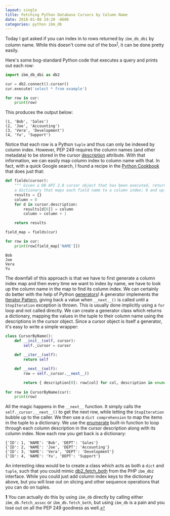 ```yaml
---
layout: single
title: Fetching Python Database Cursors by Column Name
date: 2018-01-08 19:29 -0600
categories: python ibm_db
---
```


Today I got asked if you can index in to rows returned by `ibm_db_dbi` by column name. While this doesn't come out of the box<sup id="a1">[1](#f1)</sup>, it can be done pretty easily.

Here's some bog-standard Python code that executes a query and prints out each row:

```python
import ibm_db_dbi as db2 

cur = db2.connect().cursor()
cur.execute('select * from example')

for row in cur:
    print(row)
```

This produces the output below:
```
(1, 'Bob', 'Sales')
(2, 'Joe', 'Accounting')
(3, 'Vera', 'Development')
(4, 'Yu', 'Support')
```

Notice that each row is a Python `tuple` and thus can only be indexed by column index. However, PEP 249 requires the column names (and other metadata) to be stored in the cursor [description](https://www.python.org/dev/peps/pep-0249/#description) attribute. With that information, we can easily map column index to column name with that. In fact, with a quick Google search, I found a recipe in the [Python Cookbook](https://www.safaribooksonline.com/library/view/python-cookbook/0596001673/ch08s09.html) that does just that:

```python
def fields(cursor):
    """ Given a DB API 2.0 cursor object that has been executed, returns
    a dictionary that maps each field name to a column index; 0 and up. """
    results = {}
    column = 0
    for d in cursor.description:
        results[d[0]] = column
        column = column + 1

    return results

field_map = fields(cur)

for row in cur:
    print(row[field_map['NAME']])
```

```
Bob
Joe
Vera
Yu
```

The downfall of this approach is that we have to first generate a column index map and then every time we want to index by name, we have to look up the column name in the map to find its column index. We can certainly do better with the help of Python [generators](https://wiki.python.org/moin/Generators)! A generator implements the [Iterator Pattern](https://en.wikipedia.org/wiki/Iterator_pattern), giving back a value when `__next__()` is called until a `StopIteration` exception is thrown. This is usually done implicitly using a `for` loop and not called directly. We can create a generator class which returns a dictionary, mapping the values in the tuple to their column name using the descriptions in the cursor object. Since a cursor object is itself a generator, it's easy to write a simple wrapper:

```python
class CursorByName():
    def __init__(self, cursor):
        self._cursor = cursor
    
    def __iter__(self):
        return self

    def __next__(self):
        row = self._cursor.__next__()

        return { description[0]: row[col] for col, description in enumerate(self._cursor.description) }
    
for row in CursorByName(cur):
    print(row)
```

All the magic happens in the `__next__` function. It simply calls the `self._cursor.__next__()` to get the next row, while letting the `StopIteration` bubble up to the caller. We then use a `dict comprehension` to map the items in the tuple to a dictionary. We use the [enumerate](https://docs.python.org/3/library/functions.html#enumerate) built-in function to loop through each column description in the cursor description along with its column index. Now each row you get back is a dictionary:

```
{'ID': 1, 'NAME': 'Bob', 'DEPT': 'Sales'}
{'ID': 2, 'NAME': 'Joe', 'DEPT': 'Accounting'}
{'ID': 3, 'NAME': 'Vera', 'DEPT': 'Development'}
{'ID': 4, 'NAME': 'Yu', 'DEPT': 'Support'}
```

An interesting idea would be to create a class which acts as both a `dict` and `tuple`, such that you could mimic [db2_fetch_both](http://php.net/manual/en/function.db2-fetch-both.php) from the PHP `ibm_db2` interface. While you could just add column index keys to the dictionary above, but you will lose out on slicing and other sequence operations that you can do on tuples.

<b id="f1">1</b> You can actually do this by using `ibm_db` directly by calling either `ibm_db.fetch_assoc` or `ibm_db.fetch_both`, but using `ibm_db` is a pain and you lose out on all the PEP 249 goodness as well.[↩](#a1)